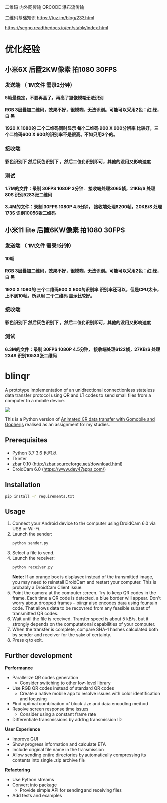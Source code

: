 二维码 内外网传输
QRCODE 瀑布流传输

二维码基础知识
https://tuz.im/blog/233.html

https://segno.readthedocs.io/en/stable/index.html

# 优化经验
## 小米6X 后置2KW像素 拍1080 30FPS 
### 发送端 （ 1M文件 需录2分钟）
#### 5帧最稳定，不要再高了。再高了摄像模糊无法识别
#### RGB 3层叠加二维码，效果不好，很模糊，无法识别。可能可以采用2色：红 绿，白 黑
#### 1920 X 1080的 二个二维码同时显示 每个二维码 900 X 900分辨率 比较好，三个二维码600 X 600的识别率不是很高。不如只用2个的。

### 接收端
#### 彩色识别下 然后灰色识别下 ，然后二值化识别即可，其他的没用又影响速度

### 测试
#### 1.7M的文件：录制 30FPS 1080P 3分钟， 接收端处理3065帧，21KB/S 处理80S 识别5283张二维码
#### 3.4M的文件：录制 30FPS 1080P 4.5分钟， 接收端处理6200帧，20KB/S 处理173S 识别10056张二维码

## 小米11 lite 后置6KW像素 拍1080 30FPS 
### 发送端  （ 1M文件 需录1分钟）
#### 10帧
#### RGB 3层叠加二维码，效果不好，很模糊，无法识别。可能可以采用2色：红 绿，白 黑
#### 1920 X 1080的 三个二维码600 X 600的识别率 识别率还可以，但是CPU太卡，上不到10帧。所以用 二个二维码 显示比较好。

### 接收端
#### 彩色识别下 然后灰色识别下 ，然后二值化识别即可，其他的没用又影响速度

### 测试
#### 6.3M的文件：录制 30FPS 1080P 4.5分钟， 接收端处理6122帧，27KB/S 处理234S 识别10533张二维码


# blinqr
A prototype implementation of an unidirectional connectionless stateless data transfer protocol using QR and LT codes to send small files from a computer to a mobile device.

![](docs/screenshot.png)

This is a Python version of [Animated QR data transfer with Gomobile and Gopherjs](https://divan.dev/posts/animatedqr/) realised as an assignment for my studies.

## Prerequisites
* Python 3.7           3.6 也可以
* Tkinter
* zbar 0.10 (http://zbar.sourceforge.net/download.html)
* DroidCam 6.0 (https://www.dev47apps.com/)

## Installation
```bash
pip install -r requirements.txt
```

## Usage
1. Connect your Android device to the computer using DroidCam 6.0 via USB or Wi-Fi.
2. Launch the sender:
    ```bash
    python sender.py
    ```
3. Select a file to send.
4. Launch the receiver:
    ```bash
    python receiver.py
    ```
   **Note:** If an orange box is displayed instead of the transmitted image, you may need to reinstall DroidCam and restart your computer. This is probably a DroidCam Client issue.
5. Point the camera at the computer screen. Try to keep QR codes in the frame. Each time a QR code is detected, a blue border will appear. Don't worry about dropped frames – blinqr also encodes data using fountain code. That allows data to be recovered from any feasible subset of transmitted QR codes.
6. Wait until the file is received. Transfer speed is about 5 kB/s, but it strongly depends on the computational capabilities of your computer.
7. When the transfer is complete, compare SHA-1 hashes calculated both by sender and receiver for the sake of certainty.
8. Press <kbd>q</kbd> to exit.

## Further development

**Performance**
* Parallelize QR codes generation
  * Consider switching to other low-level library
* Use RGB QR codes instead of standard QR codes
  * Create a native mobile app to resolve issues with color identification and focusing
* Find optimal combination of block size and data encoding method
* Resolve screen response time issues
  * Consider using a constant frame rate
* Differentiate transmissions by adding transmission ID

**User Experience**
* Improve GUI
* Show progress information and calculate ETA
* Include original file name in the transmission
* Allow sending entire directories by automatically compressing its contents into single .zip archive file

**Refactoring**
* Use Python streams
* Convert into package
  * Provide simple API for sending and receiving files
* Add tests and examples
